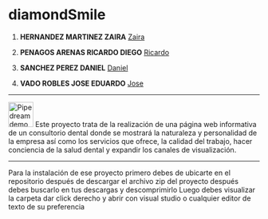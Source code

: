 # diamondSmile

1. **HERNANDEZ MARTINEZ ZAIRA** [Zaira](https://github.com/ZairaHernandez)

2. **PENAGOS ARENAS RICARDO DIEGO** [Ricardo](https://github.com/RickDPA)

3. **SANCHEZ PEREZ DANIEL** [Daniel](https://github.com/Blacklotus31)

4. **VADO ROBLES JOSE EDUARDO** [Jose](https://github.com/JoseVado)

---
<a>
    <img src="https://zairahernandez.github.io/diamondSmile/images/logo.png" width="50px" alt="Pipedream demo static image" />
</a>
Este proyecto trata de la realización de una página web informativa de un consultorio dental donde se mostrará la naturaleza y personalidad de la empresa así como los servicios que ofrece, la calidad del trabajo, hacer conciencia de la salud dental y expandir los canales de visualización. 

---

Para la instalación de ese proyecto primero debes de ubicarte en el repositorio después de descargar el archivo zip del proyecto después debes buscarlo en tus descargas y descomprimirlo
Luego debes visualizar la carpeta dar click derecho y abrir con visual studio o cualquier editor de texto de su preferencia
